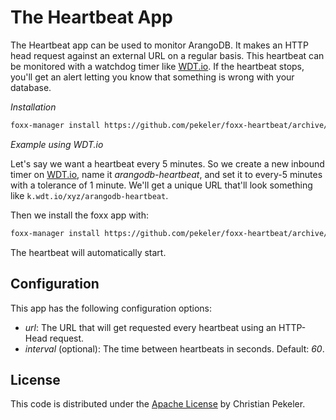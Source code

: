 # The Heartbeat App

The Heartbeat app can be used to monitor ArangoDB. It makes an HTTP head request against an external URL on a regular basis. This heartbeat can be monitored with a watchdog timer like [WDT.io](https://wdt.io/). If the heartbeat stops, you'll get an alert letting you know that something is wrong with your database.

*Installation*

```bash
foxx-manager install https://github.com/pekeler/foxx-heartbeat/archive/master.zip /heartbeat url='<URL that should receive the heartbeat>' interval=<how many seconds between beats>
```

*Example using WDT.io*

Let's say we want a heartbeat every 5 minutes. So we create a new inbound timer on [WDT.io](https://wdt.io/), name it *arangodb-heartbeat*, and set it to every-5 minutes with a tolerance of 1 minute. We'll get a unique URL that'll look something like `k.wdt.io/xyz/arangodb-heartbeat`.

Then we install the foxx app with:

```bash
foxx-manager install https://github.com/pekeler/foxx-heartbeat/archive/master.zip /heartbeat url='http://k.wdt.io/xyz/arangodb-heartbeat' interval=300
```

The heartbeat will automatically start.

## Configuration

This app has the following configuration options:

* *url*: The URL that will get requested every heartbeat using an HTTP-Head request.
* *interval* (optional): The time between heartbeats in seconds. Default: *60*.

## License

This code is distributed under the [Apache License](http://www.apache.org/licenses/LICENSE-2.0) by Christian Pekeler.
